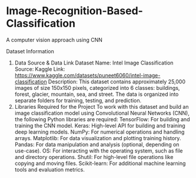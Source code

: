 # Image-Recognition-Based-Classification
A computer vision approach using CNN

Dataset Information
1. Data Source & Data Link
Dataset Name: Intel Image Classification
Source: Kaggle
Link: https://www.kaggle.com/datasets/puneet6060/intel-image-classification
Description: This dataset contains approximately 25,000 images of size 150x150 pixels, categorized into 6 classes: buildings, forest, glacier, mountain, sea, and street. The data is organized into separate folders for training, testing, and prediction. 
2. Libraries Required for the Project
To work with this dataset and build an image classification model using Convolutional Neural Networks (CNN), the following Python libraries are required:
TensorFlow: For building and training the CNN model.
Keras: High-level API for building and training deep learning models.
NumPy: For numerical operations and handling arrays.
Matplotlib: For data visualization and plotting training history.
Pandas: For data manipulation and analysis (optional, depending on use-case).
OS: For interacting with the operating system, such as file and directory operations.
Shutil: For high-level file operations like copying and moving files.
Scikit-learn: For additional machine learning tools and evaluation metrics. 

